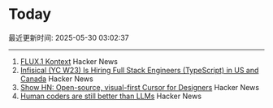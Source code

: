 # Today

最近更新时间: 2025-05-30 03:02:37

--- 
1. [FLUX.1 Kontext](https://bfl.ai/models/flux-kontext) Hacker News
2. [Infisical (YC W23) Is Hiring Full Stack Engineers (TypeScript) in US and Canada](https://www.ycombinator.com/companies/infisical/jobs/vGwCQVk-full-stack-engineer-us-canada) Hacker News
3. [Show HN: Open-source, visual-first Cursor for Designers](https://beta.onlook.com/) Hacker News
4. [Human coders are still better than LLMs](https://antirez.com/news/153) Hacker News
